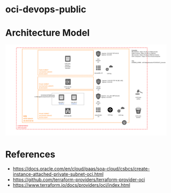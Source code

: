 # oci-devops-public

# Architecture Model
![Architecture Model](soacs-psm-architecture-model.png)

# References
* https://docs.oracle.com/en/cloud/paas/soa-cloud/csbcs/create-instance-attached-private-subnet-oci.html
* https://github.com/terraform-providers/terraform-provider-oci
* https://www.terraform.io/docs/providers/oci/index.html